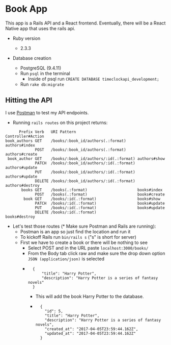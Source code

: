 # Book App

This app is a Rails API and a React frontend. Eventually, there will be a React Native app that uses the rails api.

* Ruby version
	* 2.3.3

* Database creation
	* PostgreSQL (9.4.11)
	* Run `psql` in the terminal
		* Inside of psql run `CREATE DATABASE timeclockapi_development;`
	* Run `rake db:migrate`

## Hitting the API

I use [Postman](https://www.getpostman.com/) to test my API endpoints.

* Running `rails routes` on this project returns:
```
      Prefix Verb   URI Pattern                           Controller#Action
book_authors GET    /books/:book_id/authors(.:format)     authors#index
             POST   /books/:book_id/authors(.:format)     authors#create
 book_author GET    /books/:book_id/authors/:id(.:format) authors#show
             PATCH  /books/:book_id/authors/:id(.:format) authors#update
             PUT    /books/:book_id/authors/:id(.:format) authors#update
             DELETE /books/:book_id/authors/:id(.:format) authors#destroy
       books GET    /books(.:format)                      books#index
             POST   /books(.:format)                      books#create
        book GET    /books/:id(.:format)                  books#show
             PATCH  /books/:id(.:format)                  books#update
             PUT    /books/:id(.:format)                  books#update
             DELETE /books/:id(.:format)                  books#destroy
```
* Let's test those routes (* Make sure Postman and Rails are running):
	* Postman is an app so just find the location and run it
	* To kickoff Rails run `bin/rails s` ("s" is short for server)
	* First we have to create a book or there will be nothing to see
		* Select POST and in the URL paste `localhost:3000/books/`
		* From the Body tab click raw and make sure the drop down option `JSON (application/json)` is selected
		* ```
			{
				"title": "Harry Potter",
				"description": "Harry Potter is a series of fantasy novels"
			}
			```
			* This will add the book Harry Potter to the database.
			* ```
				{
				  "id": 5,
				  "title": "Harry Potter",
				  "description": "Harry Potter is a series of fantasy novels",
				  "created_at": "2017-04-05T23:59:44.162Z",
				  "updated_at": "2017-04-05T23:59:44.162Z"
				}
				```